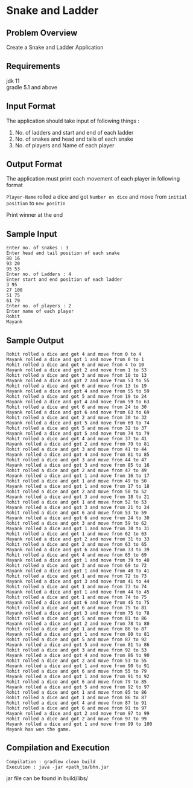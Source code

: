 # Snake and Ladder

## Problem Overview

Create a Snake and Ladder  Application

## Requirements

jdk 11 <br>
gradle 5.1 and above

## Input Format

The application should take input of following things :

1. No. of ladders and start and end of each ladder
2. No. of snakes and head and tails of each snake
3. No. of players and Name of each player

## Output Format

The application must print each movement of each player in following format 

```Player-Name``` rolled a dice and got ```Number on dice```  and move from ```initial position``` to ```new positin```

Print winner at the end

## Sample Input 

```
Enter no. of snakes : 3
Enter head and tail position of each snake
88 16
93 20
95 53
Enter no. of Ladders : 4
Enter start and end position of each ladder
3 95
27 100
51 75
61 79
Enter no. of players : 2
Enter name of each player 
Rohit
Mayank
```

## Sample Output 

```
Rohit rolled a dice and got 4 and move from 0 to 4
Mayank rolled a dice and got 1 and move from 0 to 1
Rohit rolled a dice and got 6 and move from 4 to 10
Mayank rolled a dice and got 2 and move from 1 to 53
Rohit rolled a dice and got 3 and move from 10 to 13
Mayank rolled a dice and got 2 and move from 53 to 55
Rohit rolled a dice and got 6 and move from 13 to 19
Mayank rolled a dice and got 4 and move from 55 to 59
Rohit rolled a dice and got 5 and move from 19 to 24
Mayank rolled a dice and got 4 and move from 59 to 63
Rohit rolled a dice and got 6 and move from 24 to 30
Mayank rolled a dice and got 6 and move from 63 to 69
Rohit rolled a dice and got 2 and move from 30 to 32
Mayank rolled a dice and got 5 and move from 69 to 74
Rohit rolled a dice and got 5 and move from 32 to 37
Mayank rolled a dice and got 5 and move from 74 to 79
Rohit rolled a dice and got 4 and move from 37 to 41
Mayank rolled a dice and got 2 and move from 79 to 81
Rohit rolled a dice and got 3 and move from 41 to 44
Mayank rolled a dice and got 4 and move from 81 to 85
Rohit rolled a dice and got 3 and move from 44 to 47
Mayank rolled a dice and got 3 and move from 85 to 16
Rohit rolled a dice and got 2 and move from 47 to 49
Mayank rolled a dice and got 1 and move from 16 to 17
Rohit rolled a dice and got 1 and move from 49 to 50
Mayank rolled a dice and got 1 and move from 17 to 18
Rohit rolled a dice and got 2 and move from 50 to 52
Mayank rolled a dice and got 3 and move from 18 to 21
Rohit rolled a dice and got 1 and move from 52 to 53
Mayank rolled a dice and got 3 and move from 21 to 24
Rohit rolled a dice and got 6 and move from 53 to 59
Mayank rolled a dice and got 6 and move from 24 to 30
Rohit rolled a dice and got 3 and move from 59 to 62
Mayank rolled a dice and got 1 and move from 30 to 31
Rohit rolled a dice and got 1 and move from 62 to 63
Mayank rolled a dice and got 2 and move from 31 to 33
Rohit rolled a dice and got 2 and move from 63 to 65
Mayank rolled a dice and got 6 and move from 33 to 39
Rohit rolled a dice and got 4 and move from 65 to 69
Mayank rolled a dice and got 1 and move from 39 to 40
Rohit rolled a dice and got 3 and move from 69 to 72
Mayank rolled a dice and got 1 and move from 40 to 41
Rohit rolled a dice and got 1 and move from 72 to 73
Mayank rolled a dice and got 3 and move from 41 to 44
Rohit rolled a dice and got 1 and move from 73 to 74
Mayank rolled a dice and got 1 and move from 44 to 45
Rohit rolled a dice and got 1 and move from 74 to 75
Mayank rolled a dice and got 6 and move from 45 to 75
Rohit rolled a dice and got 6 and move from 75 to 81
Mayank rolled a dice and got 3 and move from 75 to 78
Rohit rolled a dice and got 5 and move from 81 to 86
Mayank rolled a dice and got 2 and move from 78 to 80
Rohit rolled a dice and got 1 and move from 86 to 87
Mayank rolled a dice and got 1 and move from 80 to 81
Rohit rolled a dice and got 5 and move from 87 to 92
Mayank rolled a dice and got 5 and move from 81 to 86
Rohit rolled a dice and got 3 and move from 92 to 53
Mayank rolled a dice and got 4 and move from 86 to 90
Rohit rolled a dice and got 2 and move from 53 to 55
Mayank rolled a dice and got 1 and move from 90 to 91
Rohit rolled a dice and got 6 and move from 55 to 79
Mayank rolled a dice and got 1 and move from 91 to 92
Rohit rolled a dice and got 6 and move from 79 to 85
Mayank rolled a dice and got 5 and move from 92 to 97
Rohit rolled a dice and got 1 and move from 85 to 86
Rohit rolled a dice and got 1 and move from 86 to 87
Rohit rolled a dice and got 4 and move from 87 to 91
Rohit rolled a dice and got 6 and move from 91 to 97
Mayank rolled a dice and got 2 and move from 97 to 99
Rohit rolled a dice and got 2 and move from 97 to 99
Mayank rolled a dice and got 1 and move from 99 to 100
Mayank has won the game.
```


## Compilation and Execution

```
Compilation : gradlew clean build
Execution : java -jar <path_to/bhn.jar 
```
jar file can be found in build/libs/
